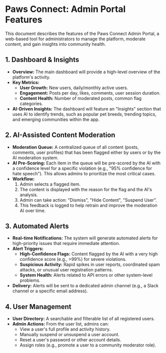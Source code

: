 
# Paws Connect: Admin Portal Features

This document describes the features of the Paws Connect Admin Portal, a web-based tool for administrators to manage the platform, moderate content, and gain insights into community health.

## 1. Dashboard & Insights

- **Overview:** The main dashboard will provide a high-level overview of the platform's activity.
- **Key Metrics:**
  - **User Growth:** New users, daily/monthly active users.
  - **Engagement:** Posts per day, likes, comments, user session duration.
  - **Content Health:** Number of moderated posts, common flag categories.
- **AI-Driven Insights:** The dashboard will feature an "Insights" section that uses AI to identify trends, such as popular pet breeds, trending topics, and emerging communities within the app.

## 2. AI-Assisted Content Moderation

- **Moderation Queue:** A centralized queue of all content (posts, comments, user profiles) that has been flagged either by users or by the AI moderation system.
- **AI Pre-Scoring:** Each item in the queue will be pre-scored by the AI with a confidence level for a specific violation (e.g., "95% confidence for hate speech"). This allows admins to prioritize the most critical cases.
- **Workflow:**
  1. Admin selects a flagged item.
  2. The content is displayed with the reason for the flag and the AI's analysis.
  3. Admin can take action: "Dismiss", "Hide Content", "Suspend User".
  4. This feedback is logged to help retrain and improve the moderation AI over time.

## 3. Automated Alerts

- **Real-time Notifications:** The system will generate automated alerts for high-priority issues that require immediate attention.
- **Alert Triggers:**
  - **High-Confidence Flags:** Content flagged by the AI with a very high confidence score (e.g., >99%) for severe violations.
  - **Suspicious Activity:** Rapid spikes in user reports, coordinated spam attacks, or unusual user registration patterns.
  - **System Health:** Alerts related to API errors or other system-level problems.
- **Delivery:** Alerts will be sent to a dedicated admin channel (e.g., a Slack channel or a specific email address).

## 4. User Management

- **User Directory:** A searchable and filterable list of all registered users.
- **Admin Actions:** From the user list, admins can:
  - View a user's full profile and activity history.
  - Manually suspend or unsuspend a user account.
  - Reset a user's password or other account details.
  - Assign roles (e.g., promote a user to a community moderator role).
